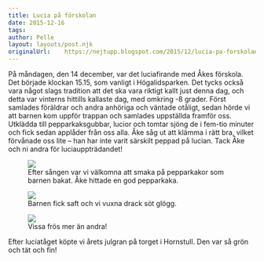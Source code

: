 ```yaml
---
title: Lucia på förskolan
date: 2015-12-16
tags:
author: Pelle
layout: layouts/post.njk 	
originalUrl:	https://nejtupp.blogspot.com/2015/12/lucia-pa-forskolan.html
---
```


På måndagen, den 14 december, var det luciafirande med Åkes förskola. Det började klockan 15.15, som vanligt i Högalidsparken. Det tycks också vara något slags tradition att det ska vara riktigt kallt just denna dag, och detta var vinterns hittills kallaste dag, med omkring -8 grader. Först samlades föräldrar och andra anhöriga och väntade otåligt, sedan hörde vi att barnen kom uppför trappan och samlades uppställda framför oss. Utklädda till pepparkaksgubbar, lucior och tomtar sjöng de i fem-tio minuter och fick sedan applåder från oss alla. Åke såg ut att klämma i rätt bra, vilket förvånade oss lite – han har inte varit särskilt peppad på lucian. Tack Åke och ni andra för luciauppträdandet!

<figure>
	<img src="../../../../img/Fo%25CC%2588rskolans%2Blucia-PERK7470.jpg">
	<figcaption>Efter sången var vi välkomna att smaka på pepparkakor som barnen bakat. Åke hittade en god pepparkaka.</figcaption>
</figure>

<figure>
	<img src="../../../../img/Fo%25CC%2588rskolans%2Blucia-PERK7477.jpg">
	<figcaption>Barnen fick saft och vi vuxna drack söt glögg.</figcaption>
</figure>

<figure>
	<img src="../../../../img/Fo%25CC%2588rskolans%2Blucia-PERK7480.jpg">
	<figcaption>Vissa frös mer än andra! </figcaption>
</figure>

Efter luciatåget köpte vi årets julgran på torget i Hornstull. Den var så grön och tät och fin!
